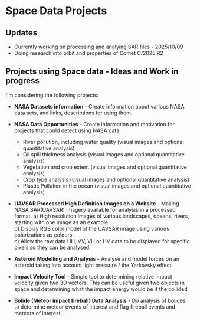 # Space Data Projects

## Updates

- Currently working on processing and analying SAR files - 2025/10/09
- Doing research into orbit and properties of Comet C/2025 R2
  
## Projects using Space data - Ideas and Work in progress

I'm considering the following projects:

 - **NASA Datasets information** - Create information about various NASA data sets, and links, descriptions for using them.
 
 -  **NASA Data Opportunities** - Create information and motivation for projects that could detect using NASA data:   
    - River pollution, including water quality (visual images and optional quantitative analysis)
    - Oil spill thickness analysis (visual images and optional quantitative analysis)
    - Vegetation and crop extent (visual images and optional quantitative analysis)
    - Crop type analysis (visual images and optional quantitative analysis)
    - Plastic Pollution in the ocean (visual images and optional quantitative analysis)

 - **UAVSAR Processed High Definition Images on a Website** - Making NASA SAR(UAVSAR) imagery available for analysis in a processed format.
   a) High resolution images of various landscapes, oceans, rivers, starting with one image as an example.
   <br />
   b) Display RGB color model of the UAVSAR image using various polarizations as colours.
   <br />
   c) Allow the raw data  HH, VV, VH or HV data to be displayed for specific pixels so they can be analysed.
 
 -  **Asteroid Modelling and Analysis** - Analyse and model forces on an asteroid taking into account light pressure / the Yarkovsky effect.

 -  **Impact Velocity Tool** - Simple tool to determining relative impact velocity given two 3D vectors.
   This can be useful given two objects in space and determining what the impact energy would be if the collided
   
 -  **Bolide (Meteor impact fireball) Data Analysis** - Do analysis of bolides to determine meteor events of interest and flag fireball events
   and meteors of interest.



